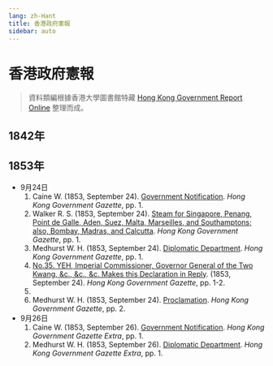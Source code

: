 ```yaml
---
lang: zh-Hant
title: 香港政府憲報
sidebar: auto
---
```

# 香港政府憲報
> 資料類編根據香港大學圖書館特藏 [Hong Kong Government Report Online](http://sunzi1.lib.hku.hk/hkgro/index.jsp) 整理而成。
## 1842年
## 1853年
- 9月24日
  1. Caine W. (1853, September 24). [Government Notification](https://sunzi1.lib.hku.hk/hkgro/view/g1853/727020.pdf). *Hong Kong Government Gazette*, pp. 1.
  2. Walker R. S. (1853, September 24). [Steam for Singapore, Penang, Point de Galle, Aden, Suez, Malta, Marseilles, and Southamptons; also, Bombay, Madras, and Calcutta](https://sunzi1.lib.hku.hk/hkgro/view/g1853/727023.pdf). *Hong Kong Government Gazette*, pp. 1.
  3. Medhurst W. H. (1853, September 24). [Diplomatic Department](https://sunzi1.lib.hku.hk/hkgro/view/g1853/727026.pdf). *Hong Kong Government Gazette*, pp. 1.
  4. [No.35. YEH, Imperial Commissioner, Governor General of the Two Kwang, &c., &c., &c. Makes this Declaration in Reply](https://sunzi1.lib.hku.hk/hkgro/view/g1853/727029.pdf). (1853, September 24).  *Hong Kong Government Gazette*, pp. 1-2.
  5. 
  6. Medhurst W. H. (1853, September 24). [Proclamation](https://sunzi1.lib.hku.hk/hkgro/view/g1853/727026.pdf). *Hong Kong Government Gazette*, pp. 2.
- 9月26日
  1. Caine W. (1853, September 26). [Government Notification](https://sunzi1.lib.hku.hk/hkgro/view/g1853/727032.pdf). *Hong Kong Government Gazette Extra*, pp. 1.
  2. Medhurst W. H. (1853, September 26). [Diplomatic Department](https://sunzi1.lib.hku.hk/hkgro/view/g1853/727035.pdf). *Hong Kong Government Gazette Extra*, pp. 1. 